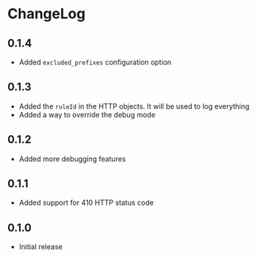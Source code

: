 # ChangeLog

## 0.1.4

- Added `excluded_prefixes` configuration option

## 0.1.3

- Added the `ruleId` in the HTTP objects. It will be used to log everything
- Added a way to override the debug mode

## 0.1.2

- Added more debugging features

## 0.1.1

- Added support for 410 HTTP status code

## 0.1.0

- Initial release
